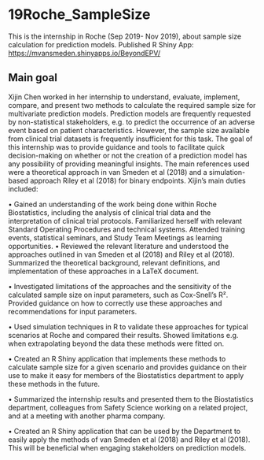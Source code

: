 # 19Roche_SampleSize
This is the internship in Roche (Sep 2019- Nov 2019), about sample size calculation for prediction models.
Published R Shiny App: https://mvansmeden.shinyapps.io/BeyondEPV/

## Main goal 

Xijin Chen worked in her internship to understand, evaluate, implement, compare, and present two methods to calculate the required sample size for multivariate prediction models. Prediction models are frequently requested by non-statistical stakeholders, e.g. to predict the occurrence of an adverse event based on patient characteristics. However, the sample size available from clinical trial datasets is frequently insufficient for this task. The goal of this internship was to provide guidance and tools to facilitate quick decision-making on whether or not the creation of a prediction model has any possibility of providing meaningful insights. The main references used were a theoretical approach in van Smeden et al (2018) and a simulation-based approach Riley et al (2018) for binary endpoints. Xijin’s main duties included:

•	Gained an understanding of the work being done within Roche Biostatistics, including the analysis of clinical trial data and the interpretation of clinical trial protocols. Familiarized herself with relevant Standard Operating Procedures and technical systems. Attended training events, statistical seminars, and Study Team Meetings as learning opportunities.
•	Reviewed the relevant literature and understood the approaches outlined in van Smeden et al (2018) and Riley et al (2018). Summarized the theoretical background, relevant definitions, and implementation of these approaches in a LaTeX document.

•	Investigated limitations of the approaches and the sensitivity of the calculated sample size on input parameters, such as Cox-Snell’s R². Provided guidance on how to correctly use these approaches and recommendations for input parameters.

•	Used simulation techniques in R to validate these approaches for typical scenarios at Roche and compared their results. Showed limitations e.g. when extrapolating beyond the data these methods were fitted on.

•	Created an R Shiny application that implements these methods to calculate sample size for a given scenario and provides guidance on their use to make it easy for members of the Biostatistics department to apply these methods in the future.

•	Summarized the internship results and presented them to the Biostatistics department, colleagues from Safety Science working on a related project, and at a meeting with another pharma company.

•	Created an R Shiny application that can be used by the Department to easily apply the methods of van Smeden et al (2018) and Riley et al (2018). This will be beneficial when engaging stakeholders on prediction models.
